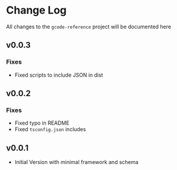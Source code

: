 # Change Log

All changes to the `gcode-reference` project will be documented here

## v0.0.3

### Fixes

- Fixed scripts to include JSON in dist

## v0.0.2

### Fixes

- Fixed typo in README
- Fixed `tsconfig.json` includes

## v0.0.1

- Initial Version with minimal framework and schema
